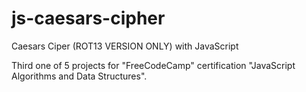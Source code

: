 # js-caesars-cipher

Caesars Ciper (ROT13 VERSION ONLY) with JavaScript

Third one of 5 projects for "FreeCodeCamp" certification "JavaScript Algorithms and Data Structures".


